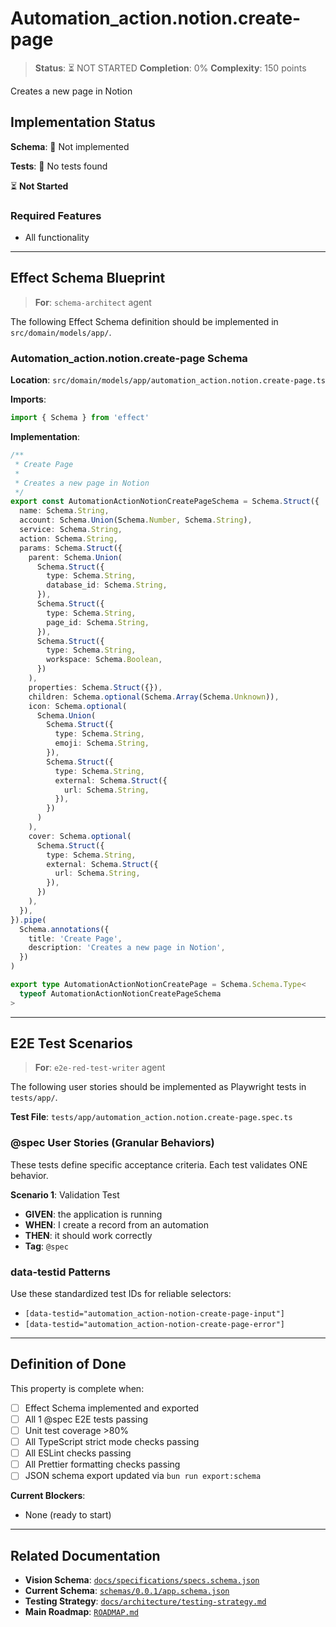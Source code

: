 # Automation_action.notion.create-page

> **Status**: ⏳ NOT STARTED
> **Completion**: 0%
> **Complexity**: 150 points

Creates a new page in Notion

## Implementation Status

**Schema**: 🔴 Not implemented

**Tests**: 🔴 No tests found

⏳ **Not Started**

### Required Features

- All functionality

---

## Effect Schema Blueprint

> **For**: `schema-architect` agent

The following Effect Schema definition should be implemented in `src/domain/models/app/`.

### Automation_action.notion.create-page Schema

**Location**: `src/domain/models/app/automation_action.notion.create-page.ts`

**Imports**:

```typescript
import { Schema } from 'effect'
```

**Implementation**:

```typescript
/**
 * Create Page
 *
 * Creates a new page in Notion
 */
export const AutomationActionNotionCreatePageSchema = Schema.Struct({
  name: Schema.String,
  account: Schema.Union(Schema.Number, Schema.String),
  service: Schema.String,
  action: Schema.String,
  params: Schema.Struct({
    parent: Schema.Union(
      Schema.Struct({
        type: Schema.String,
        database_id: Schema.String,
      }),
      Schema.Struct({
        type: Schema.String,
        page_id: Schema.String,
      }),
      Schema.Struct({
        type: Schema.String,
        workspace: Schema.Boolean,
      })
    ),
    properties: Schema.Struct({}),
    children: Schema.optional(Schema.Array(Schema.Unknown)),
    icon: Schema.optional(
      Schema.Union(
        Schema.Struct({
          type: Schema.String,
          emoji: Schema.String,
        }),
        Schema.Struct({
          type: Schema.String,
          external: Schema.Struct({
            url: Schema.String,
          }),
        })
      )
    ),
    cover: Schema.optional(
      Schema.Struct({
        type: Schema.String,
        external: Schema.Struct({
          url: Schema.String,
        }),
      })
    ),
  }),
}).pipe(
  Schema.annotations({
    title: 'Create Page',
    description: 'Creates a new page in Notion',
  })
)

export type AutomationActionNotionCreatePage = Schema.Schema.Type<
  typeof AutomationActionNotionCreatePageSchema
>
```

---

## E2E Test Scenarios

> **For**: `e2e-red-test-writer` agent

The following user stories should be implemented as Playwright tests in `tests/app/`.

**Test File**: `tests/app/automation_action.notion.create-page.spec.ts`

### @spec User Stories (Granular Behaviors)

These tests define specific acceptance criteria. Each test validates ONE behavior.

**Scenario 1**: Validation Test

- **GIVEN**: the application is running
- **WHEN**: I create a record from an automation
- **THEN**: it should work correctly
- **Tag**: `@spec`

### data-testid Patterns

Use these standardized test IDs for reliable selectors:

- `[data-testid="automation_action-notion-create-page-input"]`
- `[data-testid="automation_action-notion-create-page-error"]`

---

## Definition of Done

This property is complete when:

- [ ] Effect Schema implemented and exported
- [ ] All 1 @spec E2E tests passing
- [ ] Unit test coverage >80%
- [ ] All TypeScript strict mode checks passing
- [ ] All ESLint checks passing
- [ ] All Prettier formatting checks passing
- [ ] JSON schema export updated via `bun run export:schema`

**Current Blockers**:

- None (ready to start)

---

## Related Documentation

- **Vision Schema**: [`docs/specifications/specs.schema.json`](../specs.schema.json)
- **Current Schema**: [`schemas/0.0.1/app.schema.json`](../../schemas/0.0.1/app.schema.json)
- **Testing Strategy**: [`docs/architecture/testing-strategy.md`](../../architecture/testing-strategy.md)
- **Main Roadmap**: [`ROADMAP.md`](../../../ROADMAP.md)
